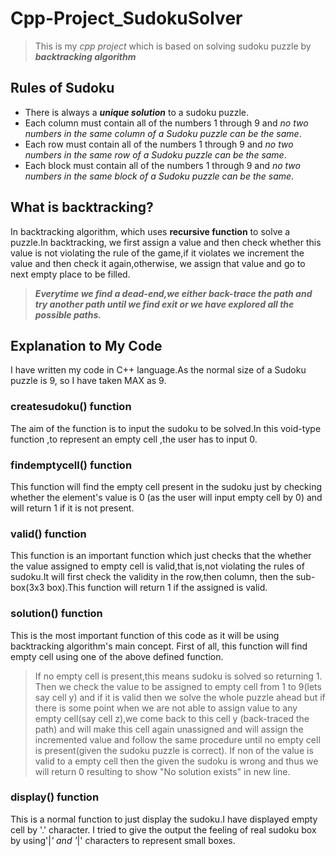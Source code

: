 # Cpp-Project_SudokuSolver
>This is my *cpp project* which is based on solving sudoku puzzle by **_backtracking algorithm_**
## Rules of Sudoku
* There is always a ***unique solution*** to a sudoku puzzle.
* Each column must contain all of the numbers 1 through 9 and *no two numbers in the same column of a Sudoku puzzle can be the same*.
* Each row must contain all of the numbers 1 through 9 and *no two numbers in the same row of a Sudoku puzzle can be the same*.
* Each block must contain all of the numbers 1 through 9 and *no two numbers in the same block of a Sudoku puzzle can be the same*.

## What is backtracking?
In backtracking algorithm, which uses **recursive function** to solve a puzzle.In backtracking, we first assign a value and then check whether this value is not violating the rule of the game,if it violates we increment the value and then check it again,otherwise, we assign that value and go to next empty place to be filled.
>***Everytime we find a dead-end,we either back-trace the path and try another path until we find exit or we have explored all the possible paths.***

## Explanation to My Code
I have written my code in C++ language.As the normal size of a Sudoku puzzle is 9, so I have taken MAX as 9.
### createsudoku() function 
The aim of the function is to input the sudoku to be solved.In this void-type function ,to represent an empty cell ,the user has to input 0.
### findemptycell() function
This function will find the empty cell present in the sudoku just by checking whether the element's value is 0 (as the user will input empty cell by 0) and will return 1 if it is not present.
### valid() function
This function is an important function which just checks that the whether the value assigned to empty cell is valid,that is,not violating the rules of sudoku.It will first check the validity in the row,then column, then the sub-box(3x3 box).This function will return 1 if the assigned is valid.
### solution() function
This is the most important function of this code as it will be using backtracking algorithm's main concept.
First of all, this function will find empty cell using one of the above defined function.
> If no empty cell is present,this means sudoku is solved so returning 1.
Then we check the value to be assigned to empty cell from 1 to 9(lets say cell y) and if it is valid then we solve the whole puzzle ahead but if there is some point when we are not able to assign value to any empty cell(say cell z),we come back to this cell y (back-traced the path) and will make this cell again unassigned and will assign the incremented value and follow the same procedure until no empty cell is present(given the sudoku puzzle is correct).
> If non of the value is valid to a empty cell then the given the sudoku is wrong and thus we will return 0 resulting to show "No solution exists" in new line.
### display() function
This is a normal function to just display the sudoku.I have displayed empty cell by '.' character. I tried to give the output the feeling of real sudoku box by using'|_' and '_|' characters to represent  small boxes.
